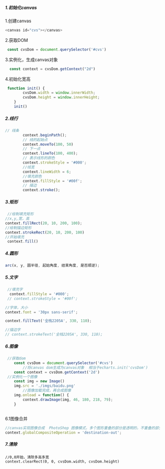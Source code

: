 ##### 1.初始化canvas

1.创建canvas

```js
<canvas id="cvs"></canvas>
```

2.获取DOM

```js
 const cvsDom = document.querySelector('#cvs')
```

3.实例化，生成canvas对象

```js
  const context = cvsDom.getContext("2d")
```

4.初始化宽高

```js
 function init() {
        cvsDom.width = window.innerWidth;
        cvsDom.height = window.innerHeight;
    }
    init()
```

##### 2.线行

```js
// 线条
        context.beginPath();
        // 线的起始点
        context.moveTo(100, 50)
        // 下一点
        context.lineTo(100, 400);
        // 表示线形的颜色
        context.strokeStyle = '#000';
        //线宽
        context.lineWidth = 6;
        //填充颜色
        context.fillStyle = '#00f';
        // 描边
        context.stroke();
```

##### 3.矩形

```js
 //绘制填充矩形
//x,y,宽，高
context.fillRect(20, 10, 200, 100);
//绘制描边矩形
context.strokeRect(20, 10, 200, 100)
//开始填充
 context.fill()
```

##### 4.圆形

```js
arc(x, y, 圆半径, 起始角度, 结束角度, 是否顺逆); 
```

##### 5.文字

```js
 //填充字
  context.fillStyle = '#000';
 // context.strokeStyle = '#00f';

//字体，大小
context.font = '30px sans-serif';

context.fillText('全栈2205A', 330, 110);

//描边字
// context.strokeText('全栈2205A', 330, 110);
```

##### 6.图像

```js
 //获取dom
    const cvsDom = document.querySelector('#cvs')
        //将canvas dom生成为canvas对象  相当于echarts.init('cvsDom')
    const context = cvsDom.getContext('2d')  
 //实例化一个图像
    const img = new Image()
    img.src = './imgs/baidu.png'
        //图像加载完成，再合成图像
    img.onload = function() {
        context.drawImage(img, 46, 180, 218, 79);
    }



```

6.1图像合并

```js
//canvas实现图像合成  PhotoShop 图像模式，多个图形重叠的部分是透明的，不重叠的部分不透明
context.globalCompositeOperation = 'destination-out';
```



##### 7.清除

```
//0,0开始，清除多高多宽
context.clearRect(0, 0, cvsDom.width, cvsDom.height)
```



